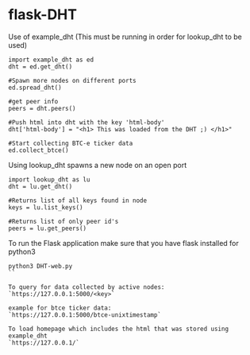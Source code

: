 # flask-DHT

Use of example_dht (This must be running in order for lookup_dht to be used)
```
import example_dht as ed
dht = ed.get_dht()

#Spawn more nodes on different ports
ed.spread_dht()

#get peer info
peers = dht.peers()

#Push html into dht with the key 'html-body'
dht['html-body'] = "<h1> This was loaded from the DHT ;) </h1>"

#Start collecting BTC-e ticker data
ed.collect_btce()
```


Using lookup_dht spawns a new node on an open port
```
import lookup_dht as lu
dht = lu.get_dht()

#Returns list of all keys found in node
keys = lu.list_keys()

#Returns list of only peer id's 
peers = lu.get_peers()
```

To run the Flask application make sure that you have flask installed for python3
```
python3 DHT-web.py
``

To query for data collected by active nodes:
`https://127.0.0.1:5000/<key>`

example for btce ticker data:
`https://127.0.0.1:5000/btce-unixtimestamp`

To load homepage which includes the html that was stored using example_dht
`https://127.0.0.1/`
